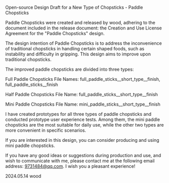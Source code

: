 Open-source Design Draft for a New Type of Chopsticks - Paddle Chopsticks

Paddle Chopsticks were created and released by wood, adhering to the document included in the release document: the Creation and Use License Agreement for the "Paddle Chopsticks" design.

The design intention of Paddle Chopsticks is to address the inconvenience of traditional chopsticks in handling certain shaped foods, such as instability and difficulty in gripping. This design aims to improve upon traditional chopsticks.

The improved paddle chopsticks are divided into three types:

Full Paddle Chopsticks
File Names: full_paddle_sticks__short_type__finish, full_paddle_sticks__finish

Half Paddle Chopsticks
File Name: full_paddle_sticks__short_type__finish

Mini Paddle Chopsticks
File Name: mini_paddle_sticks__short_type__finish

I have created prototypes for all three types of paddle chopsticks and conducted prototype user experience tests. Among them, the mini paddle chopsticks are the most suitable for daily use, while the other two types are more convenient in specific scenarios.

If you are interested in this design, you can consider producing and using mini paddle chopsticks.

If you have any good ideas or suggestions during production and use, and wish to communicate with me, please contact me at the following email address: 9731484@qq.com. I wish you a pleasant experience!


2024.05.14
wood
